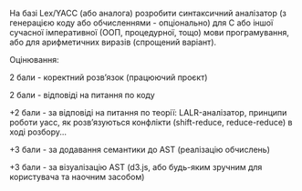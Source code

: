 На базі Lex/YACC (або аналога) розробити синтаксичний аналізатор (з генерацією коду або обчисленнями - опціонально) для С або іншої сучасної імперативної (ООП, процедурної, тощо) мови програмування, або для арифметичних виразів (спрощений варіант).

Оцінювання: 


2 бали - коректний розвʼязок (працюючий проєкт)

2 бали - відповіді на питання по коду

+2 бали - за відповіді на питання по теорії: LALR-аналізатор, принципи роботи yacc, як розвʼязуються конфлікти (shift-reduce, reduce-reduce) в ході розбору...

+3 бали - за додавання семантики до AST (реалізацію обчислень)

+3 бали - за візуалізацію AST (d3.js, або будь-яким зручним для користувача та наочним засобом)
